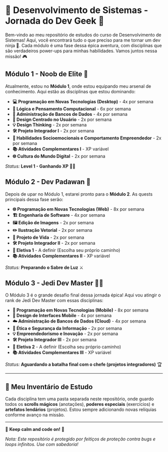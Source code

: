 # 🚀 Desenvolvimento de Sistemas - Jornada do Dev Geek 👾

Bem-vindo ao meu repositório de estudos do curso de Desenvolvimento de Sistemas! Aqui, você encontrará tudo o que preciso para me tornar um dev ninja 🥷. Cada módulo é uma fase dessa épica aventura, com disciplinas que são verdadeiros power-ups para minhas habilidades. Vamos juntos nessa missão! 🎮

## Módulo 1 - Noob de Elite 🎯

Atualmente, estou no **Módulo 1**, onde estou equipando meu arsenal de conhecimento. Aqui estão as disciplinas que estou dominando:

- **💻 Programação em Novas Tecnologias (Desktop)** - 4x por semana
- **🧠 Lógica e Pensamento Computacional** - 6x por semana
- **💾 Administração de Bancos de Dados** - 4x por semana
- **🎨 Design Centrado no Usuário** - 2x por semana
- **💡 Design Thinking** - 2x por semana
- **🛠 Projeto Integrador I** - 2x por semana
- **🌱 Habilidades Socioemocionais e Comportamento Empreendedor** - 2x por semana
- **📚 Atividades Complementares I** - XP variável
- **🌐 Cultura do Mundo Digital** - 2x por semana

*Status:* **Level 1 - Ganhando XP** 🧑‍💻

## Módulo 2 - Dev Padawan 🌟

Depois de upar no Módulo 1, estarei pronto para o **Módulo 2**. As quests principais dessa fase serão:

- **🌐 Programação em Novas Tecnologias (Web)** - 8x por semana
- **🏗 Engenharia de Software** - 4x por semana
- **🖼 Edição de Imagens** - 2x por semana
- **✏️ Ilustração Vetorial** - 2x por semana
- **🎯 Projeto de Vida** - 2x por semana
- **🛠 Projeto Integrador II** - 2x por semana
- **🎲 Eletiva 1** - A definir (Escolha seu próprio caminho)
- **📚 Atividades Complementares II** - XP variável

*Status:* **Preparando o Sabre de Luz** ⚔️

## Módulo 3 - Jedi Dev Master 🧙‍♂️

O Módulo 3 é o grande desafio final dessa jornada épica! Aqui vou atingir o rank de Jedi Dev Master com essas disciplinas:

- **📱 Programação em Novas Tecnologias (Mobile)** - 8x por semana
- **🎨 Design de Interfaces Mobile** - 4x por semana
- **☁️ Administração de Bancos de Dados (Cloud)** - 4x por semana
- **🔐 Ética e Segurança da Informação** - 2x por semana
- **💡 Empreendedorismo e Inovação** - 2x por semana
- **🛠 Projeto Integrador III** - 2x por semana
- **🎲 Eletiva 2** - A definir (Escolha seu próprio caminho)
- **📚 Atividades Complementares III** - XP variável

*Status:* **Aguardando a batalha final com o chefe (projetos integradores)** 🏆

---

## 🎒 Meu Inventário de Estudo

Cada disciplina tem uma pasta separada neste repositório, onde guardo todos os **scrolls mágicos** (anotações), **poderes especiais** (exercícios) e **artefatos lendários** (projetos). Estou sempre adicionando novas relíquias conforme avanço na missão.

---

👾 **Keep calm and code on!** 👾

*Nota: Este repositório é protegido por feitiços de proteção contra bugs e loops infinitos. Use com sabedoria!*
